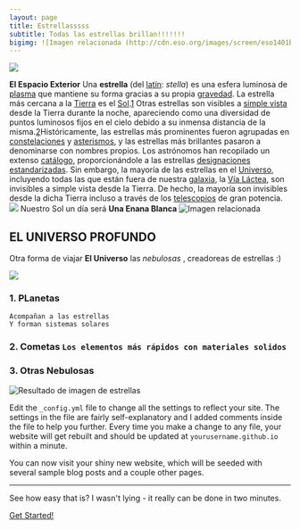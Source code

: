 ```yaml
---
layout: page
title: Estrellasssss
subtitle: Todas las estrellas brillan!!!!!!!
bigimg: ![Imagen relacionada (http://cdn.eso.org/images/screen/eso1401b.jpg)]
---
```

![](https://upload.wikimedia.org/wikipedia/commons/thumb/6/69/Well_known_stars_2.png/1024px-Well_known_stars_2.png)

**El Espacio Exterior** Una **estrella** (del [latín](https://es.wikipedia.org/wiki/Lat%C3%ADn "Latín"): _stella_) es una esfera luminosa de [plasma](https://es.wikipedia.org/wiki/Plasma_(estado_de_la_materia) "Plasma (estado de la materia)") que mantiene su forma gracias a su propia [gravedad](https://es.wikipedia.org/wiki/Gravedad "Gravedad"). La estrella más cercana a la [Tierra](https://es.wikipedia.org/wiki/Tierra "Tierra") es el [Sol](https://es.wikipedia.org/wiki/Sol "Sol").[1](https://es.wikipedia.org/wiki/Estrella#cite_note-1)​ Otras estrellas son visibles a [simple vista](https://es.wikipedia.org/wiki/Simple_vista "Simple vista") desde la Tierra durante la noche, apareciendo como una diversidad de puntos luminosos fijos en el cielo debido a su inmensa distancia de la misma.[2](https://es.wikipedia.org/wiki/Estrella#cite_note-2)​ Históricamente, las estrellas más prominentes fueron agrupadas en [constelaciones](https://es.wikipedia.org/wiki/Constelaci%C3%B3n "Constelación") y [asterismos](https://es.wikipedia.org/wiki/Asterismo "Asterismo"), y las estrellas más brillantes pasaron a denominarse con nombres propios. Los astrónomos han recopilado un extenso [catálogo](https://es.wikipedia.org/wiki/Cat%C3%A1logo_de_estrellas "Catálogo de estrellas"), proporcionándole a las estrellas [designaciones estandarizadas](https://es.wikipedia.org/wiki/Nomenclatura_estelar "Nomenclatura estelar"). Sin embargo, la mayoría de las estrellas en el [Universo](https://es.wikipedia.org/wiki/Universo "Universo"), incluyendo todas las que están fuera de nuestra [galaxia](https://es.wikipedia.org/wiki/Galaxia "Galaxia"), la [Vía Láctea](https://es.wikipedia.org/wiki/V%C3%ADa_L%C3%A1ctea "Vía Láctea"), son invisibles a simple vista desde la Tierra. De hecho, la mayoría son invisibles desde la dicha Tierra incluso a través de los [telescopios](https://es.wikipedia.org/wiki/Telescopio "Telescopio") de gran potencia.
![](https://upload.wikimedia.org/wikipedia/commons/d/da/Sun_parts_big.jpg)
Nuestro Sol un día será **Una Enana Blanca** 
![Imagen relacionada](https://meditacionesdeldia.files.wordpress.com/2016/10/estrella.jpg)



## EL UNIVERSO PROFUNDO

Otra forma de viajar **El Universo** las *nebulosas* , creadoreas de estrellas :)    

![](https://upload.wikimedia.org/wikipedia/commons/thumb/6/62/Starsinthesky.jpg/1024px-Starsinthesky.jpg)
### 1. PLanetas 

    Acompañan a las estrellas
    Y forman sistemas solares
    


### 2. Cometas `Los elementos más rápidos con materiales solidos`



### 3. Otras Nebulosas
![Resultado de imagen de estrellas](https://estaticos.muyinteresante.es/media/cache/760x570_thumb/uploads/images/article/5a058a035bafe88915f0be04/estrella-no-muere_0.jpg)

Edit the `_config.yml` file to change all the settings to reflect your site.  The settings in the file are fairly self-explanatory and I added comments inside the file to help you further.  Every time you make a change to any file, your website will get rebuilt and should be updated at `yourusername.github.io` within a minute.

You can now visit your shiny new website, which will be seeded with several sample blog posts and a couple other pages.

---

See how easy that is? I wasn't lying - it really can be done in two minutes.

<div class="get-started-wrap">
  <a class="btn btn-success btn-lg get-started-btn" href="https://github.com/daattali/beautiful-jekyll#readme">Get Started!</a>
</div>
<!--stackedit_data:
eyJoaXN0b3J5IjpbLTIwNTc1OTQ2OCwzNDM2ODU1NzUsMjEyMz
c3MTYyLC0xNTE5MzI0NDgyLC00MDIzMTc5NzYsLTEwNDg5NDE0
NjIsMTI1NTQ3NDg1MSw1MTAyNDcyOCwtMjA0ODYxNjcwNywtMj
AwNzc2MTkwOSwtMTE5NDIyNDA5NywtNzA0NzA5MjU1XX0=
-->